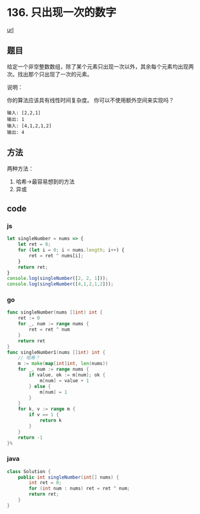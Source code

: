 # 136. 只出现一次的数字

[url](https://leetcode-cn.com/problems/single-number/)


## 题目

给定一个非空整数数组，除了某个元素只出现一次以外，其余每个元素均出现两次。找出那个只出现了一次的元素。

说明：

你的算法应该具有线性时间复杂度。 你可以不使用额外空间来实现吗？

```
输入: [2,2,1]
输出: 1
输入: [4,1,2,1,2]
输出: 4
```

## 方法


两种方法：
1. 哈希->最容易想到的方法
2. 异或

## code

### js

```js
let singleNumber = nums => {
    let ret = 0;
    for (let i = 0; i < nums.length; i++) {
        ret = ret ^ nums[i];
    }
    return ret;
}
console.log(singleNumber([2, 2, 1]));
console.log(singleNumber([4,1,2,1,2]));
```

### go

```go
func singleNumber(nums []int) int {
	ret := 0
	for _, num := range nums {
		ret = ret ^ num
	}
	return ret
}
func singleNumber1(nums []int) int {
	// 哈希？
	m := make(map[int]int, len(nums))
	for _, num := range nums {
		if value, ok := m[num]; ok {
			m[num] = value + 1
		} else {
			m[num] = 1
		}
	}
	for k, v := range m {
		if v == 1 {
			return k
		}
	}
	return -1
}%
```

### java

```java
class Solution {
    public int singleNumber(int[] nums) {
        int ret = 0;
        for (int num : nums) ret = ret ^ num;
        return ret;
    }
}
```

